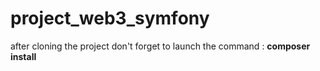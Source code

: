 # project_web3_symfony

after cloning the project don't forget to launch the command : **composer install**
